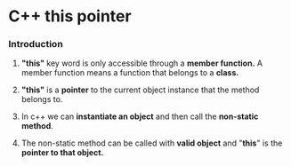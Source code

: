 # C++ this pointer

### Introduction

1. **"this"** key word is only accessible through a **member function.** A member function means a function that belongs to a **class.**

2. **"this"** is a **pointer** to the current object instance that the method belongs to.
3. In c++ we can **instantiate an object** and then call the **non-static method**. 

4. The non-static method can be called with **valid object** and "**this**" is the **pointer to that object.**

